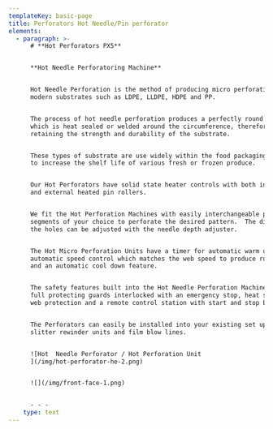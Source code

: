 ```yaml
---
templateKey: basic-page
title: Perforators Hot Needle/Pin perforator
elements:
  - paragraph: >-
      # **Hot Perforators PX5**


      **Hot Needle Perforatoring Machine**


      Hot Needle Perforation is the method of producing micro perforations in
      modern substrates such as LDPE, LLDPE, HDPE and PP.


      The process of hot needle perforation produces a perfectly round hole
      which is heat sealed or welded around the circumference, therefore
      retaining the strength and durability of the substrate.


      These types of substrate are use widely within the food packaging industry
      to increase the shelf life of various fresh or frozen produce.


      Our Hot Perforators have solid state heater controls with both internal
      and external heated pin rollers.


      We fit the Hot Perforation Machines with easily interchangeable pin
      segments of your choice to perforate the desired pattern.  The diameter of
      the holes can be adjusted with the needle depth adjuster.


      The Hot Micro Perforation Units have a timer for automatic warm up,
      automatic speed control which matches the web speed to produce round holes
      and an automatic cool down feature.


      The safety features built into the Hot Needle Perforation Machinery are
      full protecting guards interlocked with an emergency stop, heat shield for
      web protection and a remote control station with start and stop buttons.


      The Perforators can easily be installed into your existing set up such as
      slitter rewinder units and film blow lines.


      ![Hot  Needle Perforator / Hot Perforation Unit
      ](/img/hot-perforator-he-2.png)


      ![](/img/front-face-1.png)


      - - -
    type: text
---
```


